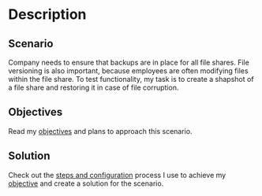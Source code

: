 # Description

## Scenario
Company needs to ensure that backups are in place for all file shares. File versioning is also important, because employees are often modifying files within the file share. To test functionality, my task is to create a shapshot of a file share and restoring it in case of file corruption.

## Objectives
Read my [objectives](objectives.md) and plans to approach this scenario.

## Solution
Check out the [steps and configuration](solution.md) process I use to achieve my [objective](objectives.md) and create a solution for the scenario.

